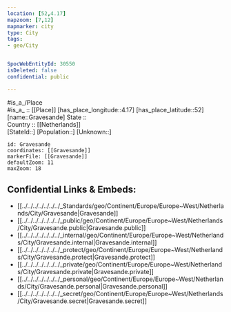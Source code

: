 ```yaml
---
location: [52,4.17] 
mapzoom: [7,12] 
mapmarker: city 
type: City
tags:
- geo/City


SpocWebEntityId: 30550
isDeleted: false
confidential: public

---
```

#is_a_/Place  
#is_a_ :: [[Place]] 
[has_place_longitude::4.17] 
[has_place_latitude::52] 
[name::Gravesande] 
State ::  
Country :: [[Netherlands]]  
[StateId::] 
[Population::] 
[Unknown::] 


```leaflet
id: Gravesande
coordinates: [[Gravesande]] 
markerFile: [[Gravesande]] 
defaultZoom: 11 
maxZoom: 18
```


## Confidential Links & Embeds: 
- [[../../../../../../../_Standards/geo/Continent/Europe/Europe~West/Netherlands/City/Gravesande|Gravesande]] 
- [[../../../../../../../_public/geo/Continent/Europe/Europe~West/Netherlands/City/Gravesande.public|Gravesande.public]] 
- [[../../../../../../../_internal/geo/Continent/Europe/Europe~West/Netherlands/City/Gravesande.internal|Gravesande.internal]] 
- [[../../../../../../../_protect/geo/Continent/Europe/Europe~West/Netherlands/City/Gravesande.protect|Gravesande.protect]] 
- [[../../../../../../../_private/geo/Continent/Europe/Europe~West/Netherlands/City/Gravesande.private|Gravesande.private]] 
- [[../../../../../../../_personal/geo/Continent/Europe/Europe~West/Netherlands/City/Gravesande.personal|Gravesande.personal]] 
- [[../../../../../../../_secret/geo/Continent/Europe/Europe~West/Netherlands/City/Gravesande.secret|Gravesande.secret]] 
